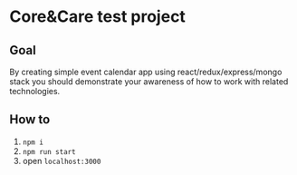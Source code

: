 # Core&Care test project

## Goal
By creating simple event calendar app using react/redux/express/mongo stack you should demonstrate your awareness of how to work with related technologies.

## How to
1. `npm i`
2. `npm run start`
3. open `localhost:3000`

